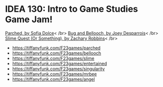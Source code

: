 # IDEA 130: Intro to Game Studies Game Jam!

[Parched, by Sofia Dolce]([https://www.example.com](https://tiffanyfunk.com/F23games/parched))< /br>
[Bug and Bellooch, by Joey Desparrois]([https://www.example.com](https://tiffanyfunk.com/F23games/bellooch))< /br>
[Slime Quest (Or Something), by Zachary Robbins]([https://www.example.com](https://tiffanyfunk.com/F23games/slime))< /br>
- https://tiffanyfunk.com/F23games/parched
- https://tiffanyfunk.com/F23games/bellooch
- https://tiffanyfunk.com/F23games/slime
- https://tiffanyfunk.com/F23games/entertained
- https://tiffanyfunk.com/F23games/singularity
- https://tiffanyfunk.com/F23games/mrbee
- https://tiffanyfunk.com/F23games/angel
